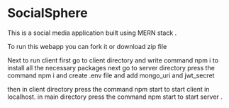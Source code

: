 ﻿
# SocialSphere
This is a social media application built using MERN stack .

To run this webapp you can fork it or download zip file 

Next to run client 
first go to client directory and write command npm i to install all the necessary packages 
next go to server directory press the command npm i and create .env file and add mongo_uri and jwt_secret 

then in client directory press the command npm start to start client in localhost. 
in main directory press the command npm start to start server .

